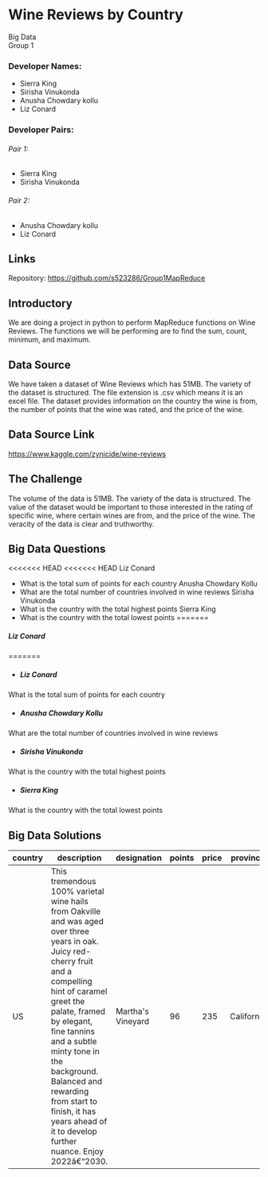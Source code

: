 # Wine Reviews by Country
Big Data  
Group 1  
### Developer Names:  
- Sierra King  
- Sirisha Vinukonda  
- Anusha Chowdary kollu  
- Liz Conard   
### Developer Pairs:   
###### Pair 1:   
- Sierra King
- Sirisha Vinukonda  
###### Pair 2:  
- Anusha Chowdary kollu
- Liz Conard  

## Links  
Repository: https://github.com/s523286/Group1MapReduce

## Introductory  
We are doing a project in python to perform MapReduce functions on Wine Reviews. The functions we will be performing are to find the sum, count, minimum, and maximum.

## Data Source
We have taken a dataset of Wine Reviews which has 51MB. The variety of the dataset is structured. The file extension is .csv which means it is an excel file.  The dataset provides information on the country the wine is from, the number of points that the wine was rated, and the price of the wine. 

## Data Source Link
https://www.kaggle.com/zynicide/wine-reviews

## The Challenge
The volume of the data is 51MB.
The variety of the data is structured.
The value of the dataset would be important to those interested in the rating of specific wine, where certain wines are from, and the price of the wine.
The veracity of the data is clear and truthworthy.

## Big Data Questions
<<<<<<< HEAD
<<<<<<< HEAD
Liz Conard
- What is the total sum of points for each country
Anusha Chowdary Kollu
- What are the total number of countries involved in wine reviews
Sirisha Vinukonda
- What is the country with the total highest points
Sierra King
- What is the country with the total lowest points
=======
##### Liz Conard  
=======
- ##### Liz Conard  

What is the total sum of points for each country  
- ##### Anusha Chowdary Kollu  
What are the total number of countries involved in wine reviews  
- ##### Sirisha Vinukonda    
What is the country with the total highest points  
- ##### Sierra King    
What is the country with the total lowest points  


## Big Data Solutions
| country | description                                                                                                                                                                                                                                                                                                                                                                     | designation       | points | price | province   | region_1    | region_2 | variety            | winery |
|---------|---------------------------------------------------------------------------------------------------------------------------------------------------------------------------------------------------------------------------------------------------------------------------------------------------------------------------------------------------------------------------------|-------------------|--------|-------|------------|-------------|----------|--------------------|--------|
| US      | This tremendous 100% varietal wine hails from   Oakville and was aged over three years in oak. Juicy red-cherry fruit and a   compelling hint of caramel greet the palate, framed by elegant, fine tannins   and a subtle minty tone in the background. Balanced and rewarding from start   to finish, it has years ahead of it to develop further nuance. Enjoy   2022â€“2030. | Martha's Vineyard | 96     | 235   | California | Napa Valley | Napa     | Cabernet Sauvignon | Heitz  |